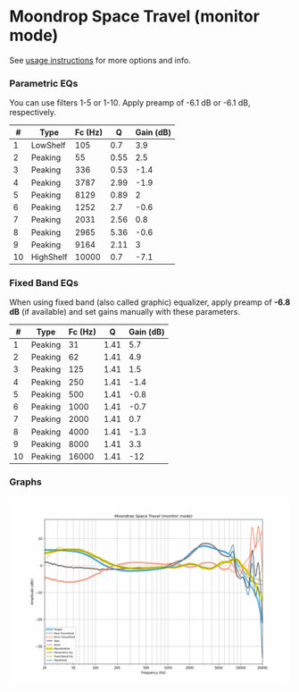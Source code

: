 # Moondrop Space Travel (monitor mode)
See [usage instructions](https://github.com/jaakkopasanen/AutoEq#usage) for more options and info.

### Parametric EQs
You can use filters 1-5 or 1-10. Apply preamp of -6.1 dB or -6.1 dB, respectively.

|   # | Type      |   Fc (Hz) |    Q |   Gain (dB) |
|-----|-----------|-----------|------|-------------|
|   1 | LowShelf  |       105 | 0.7  |         3.9 |
|   2 | Peaking   |        55 | 0.55 |         2.5 |
|   3 | Peaking   |       336 | 0.53 |        -1.4 |
|   4 | Peaking   |      3787 | 2.99 |        -1.9 |
|   5 | Peaking   |      8129 | 0.89 |         2   |
|   6 | Peaking   |      1252 | 2.7  |        -0.6 |
|   7 | Peaking   |      2031 | 2.56 |         0.8 |
|   8 | Peaking   |      2965 | 5.36 |        -0.6 |
|   9 | Peaking   |      9164 | 2.11 |         3   |
|  10 | HighShelf |     10000 | 0.7  |        -7.1 |

### Fixed Band EQs
When using fixed band (also called graphic) equalizer, apply preamp of **-6.8 dB** (if available) and set gains manually with these parameters.

|   # | Type    |   Fc (Hz) |    Q |   Gain (dB) |
|-----|---------|-----------|------|-------------|
|   1 | Peaking |        31 | 1.41 |         5.7 |
|   2 | Peaking |        62 | 1.41 |         4.9 |
|   3 | Peaking |       125 | 1.41 |         1.5 |
|   4 | Peaking |       250 | 1.41 |        -1.4 |
|   5 | Peaking |       500 | 1.41 |        -0.8 |
|   6 | Peaking |      1000 | 1.41 |        -0.7 |
|   7 | Peaking |      2000 | 1.41 |         0.7 |
|   8 | Peaking |      4000 | 1.41 |        -1.3 |
|   9 | Peaking |      8000 | 1.41 |         3.3 |
|  10 | Peaking |     16000 | 1.41 |       -12   |

### Graphs
![](./Moondrop%20Space%20Travel%20(monitor%20mode).png)
